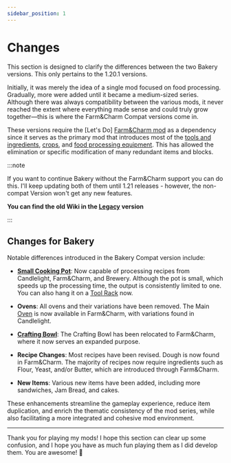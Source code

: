 ```yaml
---
sidebar_position: 1
---
```


# Changes

This section is designed to clarify the differences between the two Bakery versions. This only pertains to the 1.20.1 versions.

Initially, it was merely the idea of a single mod focused on food processing. Gradually, more were added until it became a medium-sized series. Although there was always compatibility between the various mods, it never reached the extent where everything made sense and could truly grow together—this is where the Farm&Charm Compat versions come in.

These versions require the [Let's Do] [Farm&Charm mod](/docs/farmcharm) as a dependency since it serves as the primary mod that introduces most of the [tools and ingredients](/docs/farmcharm/items.md), [crops](/docs/farmcharm/misc.md), and [food processing equipment](/docs/farmcharm/blocks.md). This has allowed the elimination or specific modification of many redundant items and blocks.

:::note

If you want to continue Bakery without the Farm&Charm support you can do this. I'll keep updating both of them until 1.21 releases - however, the non-compat Version won't get any new features.

**You can find the old Wiki in the [Legacy](/docs/Legacy/bakery) version**

:::

## Changes for Bakery

Notable differences introduced in the Bakery Compat version include:

* [**Small Cooking Pot**](blocks.md#small-cooking-pot): Now capable of processing recipes from Candlelight, Farm&Charm, and Brewery. Although the pot is small, which speeds up the processing time, the output is consistently limited to one. You can also hang it on a [Tool Rack](/docs/farmcharm/blocks.md#tool-rack) now.

* **Ovens**: All ovens and their variations have been removed. The Main [Oven](/docs/farmcharm/blocks.md#stove) is now available in Farm&Charm, with variations found in Candlelight.

* [**Crafting Bowl**](/docs/farmcharm/blocks.md#crafting-bowl): The Crafting Bowl has been relocated to Farm&Charm, where it now serves an expanded purpose.

* **Recipe Changes**: Most recipes have been revised. Dough is now found in Farm&Charm. The majority of recipes now require ingredients such as Flour, Yeast, and/or Butter, which are introduced through Farm&Charm.

* **New Items**: Various new items have been added, including more sandwiches, Jam Bread, and cakes.

These enhancements streamline the gameplay experience, reduce item duplication, and enrich the thematic consistency of the mod series, while also facilitating a more integrated and cohesive mod environment.

***

Thank you for playing my mods! I hope this section can clear up some confusion, and I hope you have as much fun playing them as I did develop them. You are awesome! 🥇
